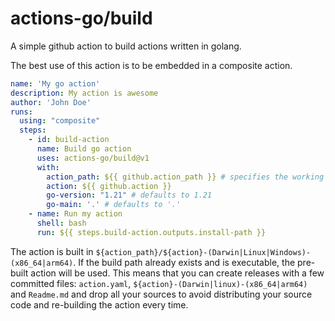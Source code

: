 # actions-go/build

A simple github action to build actions written in golang.

The best use of this action is to be embedded in a composite action.

```yaml
name: 'My go action'
description: My action is awesome
author: 'John Doe'
runs:
  using: "composite"
  steps:
    - id: build-action
      name: Build go action
      uses: actions-go/build@v1
      with:
        action_path: ${{ github.action_path }} # specifies the working directory for go build (usually the folder of your `go.mod` files).
        action: ${{ github.action }}
        go-version: "1.21" # defaults to 1.21
        go-main: '.' # defaults to '.'
    - name: Run my action
      shell: bash
      run: ${{ steps.build-action.outputs.install-path }}
```

The action is built in `${action_path}/${action}-(Darwin|Linux|Windows)-(x86_64|arm64)`.
If the build path already exists and is executable, the pre-built action will be used.
This means that you can create releases with a few committed files:
`action.yaml`, `${action}-(Darwin|linux)-(x86_64|arm64)` and `Readme.md`
and drop all your sources to avoid distributing your source code and re-building the action every time.
